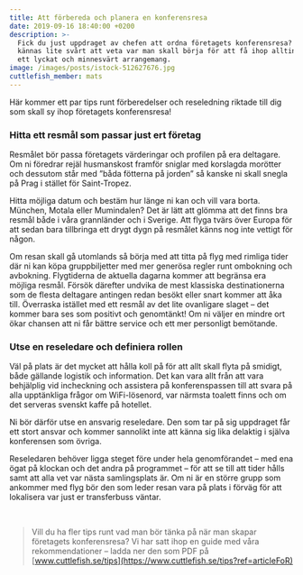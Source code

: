 ```yaml
---
title: Att förbereda och planera en konferensresa
date: 2019-09-16 18:40:00 +0200
description: >-
  Fick du just uppdraget av chefen att ordna företagets konferensresa? Det kan
  kännas lite svårt att veta var man skall börja för att få ihop allting till
  ett lyckat och minnesvärt arrangemang.
image: /images/posts/istock-512627676.jpg
cuttlefish_member: mats
---
```


H&auml;r kommer ett par tips runt förberedelser och reseledning riktade till dig som skall sy ihop företagets konferensresa\!

### Hitta ett resm&aring;l som passar just ert företag

Resm&aring;let bör passa företagets v&auml;rderingar och profilen p&aring; era deltagare. Om ni föredrar rej&auml;l husmanskost framför sniglar med korslagda morötter och dessutom st&aring;r med ”b&aring;da fötterna p&aring; jorden” s&aring; kanske ni skall snegla p&aring; Prag i st&auml;llet för Saint-Tropez.

Hitta möjliga datum och best&auml;m hur l&auml;nge ni kan och vill vara borta. M&uuml;nchen, Motala eller Mumindalen? Det &auml;r l&auml;tt att glömma att det finns bra resm&aring;l b&aring;de i v&aring;ra grannl&auml;nder och i Sverige. Att flyga tv&auml;rs över Europa för att sedan bara tillbringa ett drygt dygn p&aring; resm&aring;let k&auml;nns nog inte vettigt för n&aring;gon.

Om resan skall g&aring; utomlands s&aring; börja med att titta p&aring; flyg med rimliga tider d&auml;r ni kan köpa gruppbiljetter med mer generösa regler runt ombokning och avbokning. Flygtiderna de aktuella dagarna kommer att begr&auml;nsa era möjliga resm&aring;l. Försök d&auml;refter undvika de mest klassiska destinationerna som de flesta deltagare antingen redan besökt eller snart kommer att &aring;ka till. Överraska ist&auml;llet med ett resm&aring;l av det lite ovanligare slaget – det kommer bara ses som positivt och genomt&auml;nkt\! Om ni v&auml;ljer en mindre ort ökar chansen att ni f&aring;r b&auml;ttre service och ett mer personligt bemötande.

### Utse en reseledare och definiera rollen

V&auml;l p&aring; plats &auml;r det mycket att h&aring;lla koll p&aring; för att allt skall flyta p&aring; smidigt, b&aring;de g&auml;llande logistik och information. Det kan vara allt fr&aring;n att vara behj&auml;lplig vid incheckning och assistera p&aring; konferenspassen till att svara p&aring; alla uppt&auml;nkliga fr&aring;gor om WiFi-lösenord, var n&auml;rmsta toalett finns och om det serveras svenskt kaffe p&aring; hotellet.

Ni bör d&auml;rför utse en ansvarig reseledare. Den som tar p&aring; sig uppdraget f&aring;r ett stort ansvar och kommer sannolikt inte att k&auml;nna sig lika delaktig i sj&auml;lva konferensen som övriga.

Reseledaren behöver ligga steget före under hela genomförandet – med ena ögat p&aring; klockan och det andra p&aring; programmet – för att se till att tider h&aring;lls samt att alla vet var n&auml;sta samlingsplats &auml;r. Om ni &auml;r en större grupp som ankommer med flyg bör den som leder resan vara p&aring; plats i förv&auml;g för att lokalisera var just er transferbuss v&auml;ntar.

&nbsp;

> Vill du ha fler tips runt vad man bör t&auml;nka p&aring; n&auml;r man skapar företagets konferensresa? Vi har satt ihop en guide med v&aring;ra rekommendationer – ladda ner den som PDF p&aring; [www.cuttlefish.se/tips](https://www.cuttlefish.se/tips?ref=articleFoR)
